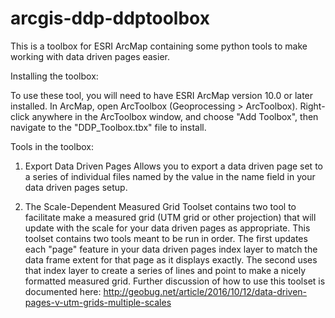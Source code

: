 # arcgis-ddp-ddptoolbox

This is a toolbox for ESRI ArcMap containing some python tools to make working with data driven pages easier.

Installing the toolbox:

To use these tool, you will need to have ESRI ArcMap version 10.0 or later installed. In ArcMap, open ArcToolbox (Geoprocessing > ArcToolbox). Right-click anywhere in the ArcToolbox window, and choose "Add Toolbox", then navigate to the "DDP_Toolbox.tbx" file to install.


Tools in the toolbox:

1) Export Data Driven Pages
Allows you to export a data driven page set to a series of individual files named by the value in the name field in your data driven pages setup.

2) The Scale-Dependent Measured Grid Toolset contains two tool to facilitate make a measured grid (UTM grid or other projection) that will update with the scale for your data driven pages as appropriate. This toolset contains two tools meant to be run in order. The first updates each "page" feature in your data driven pages index layer to match the data frame extent for that page as it displays exactly. The second uses that index layer to create a series of lines and point to make a nicely formatted measured grid. Further discussion of how to use this toolset is documented here:
http://geobug.net/article/2016/10/12/data-driven-pages-v-utm-grids-multiple-scales


